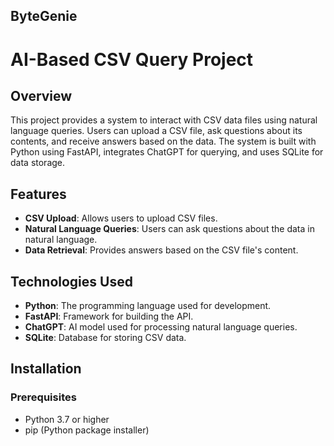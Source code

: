 
## ByteGenie

# AI-Based CSV Query Project

## Overview

This project provides a system to interact with CSV data files using natural language queries. Users can upload a CSV file, ask questions about its contents, and receive answers based on the data. The system is built with Python using FastAPI, integrates ChatGPT for querying, and uses SQLite for data storage.

## Features

- **CSV Upload**: Allows users to upload CSV files.
- **Natural Language Queries**: Users can ask questions about the data in natural language.
- **Data Retrieval**: Provides answers based on the CSV file's content.

## Technologies Used

- **Python**: The programming language used for development.
- **FastAPI**: Framework for building the API.
- **ChatGPT**: AI model used for processing natural language queries.
- **SQLite**: Database for storing CSV data.

## Installation

### Prerequisites

- Python 3.7 or higher
- pip (Python package installer)
